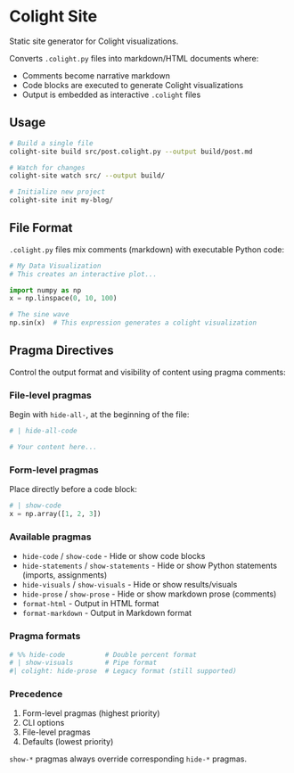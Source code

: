 # Colight Site

Static site generator for Colight visualizations.

Converts `.colight.py` files into markdown/HTML documents where:

- Comments become narrative markdown
- Code blocks are executed to generate Colight visualizations
- Output is embedded as interactive `.colight` files

## Usage

```bash
# Build a single file
colight-site build src/post.colight.py --output build/post.md

# Watch for changes
colight-site watch src/ --output build/

# Initialize new project
colight-site init my-blog/
```

## File Format

`.colight.py` files mix comments (markdown) with executable Python code:

```python
# My Data Visualization
# This creates an interactive plot...

import numpy as np
x = np.linspace(0, 10, 100)

# The sine wave
np.sin(x)  # This expression generates a colight visualization
```

## Pragma Directives

Control the output format and visibility of content using pragma comments:

### File-level pragmas

Begin with `hide-all-`, at the beginning of the file:

```python
# | hide-all-code

# Your content here...
```

### Form-level pragmas

Place directly before a code block:

```python
# | show-code
x = np.array([1, 2, 3])
```

### Available pragmas

- `hide-code` / `show-code` - Hide or show code blocks
- `hide-statements` / `show-statements` - Hide or show Python statements (imports, assignments)
- `hide-visuals` / `show-visuals` - Hide or show results/visuals
- `hide-prose` / `show-prose` - Hide or show markdown prose (comments)
- `format-html` - Output in HTML format
- `format-markdown` - Output in Markdown format

### Pragma formats

```python
# %% hide-code          # Double percent format
# | show-visuals        # Pipe format
#| colight: hide-prose  # Legacy format (still supported)
```

### Precedence

1. Form-level pragmas (highest priority)
2. CLI options
3. File-level pragmas
4. Defaults (lowest priority)

`show-*` pragmas always override corresponding `hide-*` pragmas.
